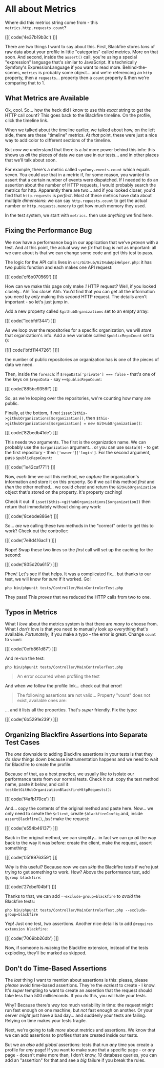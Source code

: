# All about Metrics

Where did this metrics string come from - this `metrics.http.requests.count`?

[[[ code('4e37b19b3c') ]]]

There are two things I want to say about this. First, Blackfire stores *tons* of
raw data about your profile in little "categories" called metrics. More on that
soon. And second, inside the `assert()` call, you're using a special
"expression" language that's similar to JavaScript. It's technically Symfony's
ExpressionLanguage if you want to read more. Behind-the-scenes, `metrics`
is probably some object... and we're referencing an `http` property, then
a `requests`... property then a `count` property & then we're comparing that to 1.

## What Metrics are Available

Ok, cool. So... how the heck did I know to use this *exact* string to get the HTTP
call count? This goes back to the Blackfire timeline. On the profile, click the
timeline link.

When we talked about the timeline earlier, we talked about how, on the left side,
there are these "timeline" metrics. At *that* point, these were just a nice way
to add color to different sections of the timeline.

But *now* we understand that there is a *lot* more power behind this info: this
shows us *all* the pieces of data we can use in our tests... and in other places
that we'll talk about soon.

For example, there's a metric called `symfony.events.count` which equals seven.
You could use that in a metric if, for some reason, you wanted to assert that a
certain number of events were dispatched. If I needed to do an assertion about
the number of HTTP requests, I would probably search the metrics for http.
Apparently there are two... and if you looked closer, you'd find that `http.requests`
is *perfect*. Most of these metrics have data about multiple *dimensions*: we
can say `http.requests.count` to get the actual number or `http.requests.memory`
to get how much memory they used.

In the test system, we start with `metrics.` then use *anything* we find here.

## Fixing the Performance Bug

We now have a performance bug in our application that we've *proven* with
a test. And at this point, the actual way we *fix* that bug is not as important:
all we care about is that we can change some code and get this test to pass.

The logic for the API calls lives in `src/GitHub/GitHubApiHelper.php`: it has
two public function and each makes one API request:

[[[ code('cf6b070569') ]]]

How can we make this page only make *1* HTTP request? Well, if you looked closely..
Ah! Too close! Ahh. You'd find that you can get all the information you need
by *only* making this *second* HTTP request. The details aren't important - so let's
just jump in.

Add a new property called `$githubOrganizations` set to an empty array:

[[[ code('1ccbfdf344') ]]]

As we loop over the repositories for a specific organization, we will *store*
that organization's info. Add a new variable called `$publicRepoCount` set to 0:

[[[[ code('bfd1144726') ]]]]

the number of public repositories an organization has is one of the pieces of data
we need.

Then, inside the `foreach`: if `$repoData['private'] === false` - that's one of
the keys on `$repoData` - say `++$publicRepoCount`:

[[[ code('885bc9356f') ]]]

So, as we're looping over the repositories, we're counting how many are public.

Finally, at the bottom, if *not* `isset($this->githubOrganizations[$organization])`,
then `$this->githubOrganizations[$organization] = new GitHubOrganization()`:

[[[ code('82bedb41de') ]]]

This needs two arguments. The first is the organization name. We can probably use
the `$organization` argument... or you can use `$data[0]` - to get the first
repository - then `['owner']['login']`. For the second argument, pass
`$publicRepoCount`:

[[[ code('1e42caf771') ]]]

Now, *each* time we call this method, we *capture* the organization's information
and store it on this property. So if we call this method *first* and *then* the
other method... we could *cheat* and return the `GitHubOrganization` object that's
stored on the property. It's property caching!

Check it out: if `isset($this->githubOrganizations[$organization])` then return
that immediately without doing any work:

[[[ code('8cebde886e') ]]]

So... *are* we calling these two methods in the "correct" order to get this to
work? Check out the controller:

[[[ code('7e8d416ac1') ]]]

Nope! Swap these two lines so the *first* call will set up the caching
for the second:

[[[ code('805d20a615') ]]]

Phew! Let's see if that helps. It was a complicated fix... but thanks
to our test, we will know for *sure* if it worked. Go!

```terminal-silent
php bin/phpunit tests/Controller/MainControlerTest.php
```

They pass! This *proves* that we reduced the HTTP calls from two to one.

## Typos in Metrics

What I *love* about the metrics system is that there are *many* to choose from.
What I *don't* love is that you need to manually look up everything that's available.
*Fortunately*, if you make a typo - the error is great. Change `count` to `vount`:

[[[ code('0efb861d87') ]]]

And re-run the test:

```terminal-silent
php bin/phpunit tests/Controller/MainControlerTest.php
```

> An error occurred when profiling the test

And when we follow the profile link... check out that error!

> The following assertions are not valid... Property "vount" does not exist,
> available ones are:

... and it lists all the properties. That's *super* friendly. Fix the typo:

[[[ code('6b5291e239') ]]]

## Organizing Blackfire Assertions into Separate Test Cases

The *one* downside to adding Blackfire assertions in your tests is that they *do*
slow things down because instrumentation happens and we need to wait for Blackfire
to create the profile.

Because of that, as a best practice, we usually like to isolate our performance
tests from our normal tests. Check it out: copy the test method name, paste it
below, and call it `testGetGitHubOrganizationBlackfireHttpRequests()`:

[[[ code('f4afb170ce') ]]]

And... copy the contents of the original method and paste here. Now... we only need
to create the `$client`, create `$blackfireConfig` and, inside `assertBlackfire()`,
*just* make the request:

[[[ code('e554b46137') ]]]

Back in the original method, we can simplify... in fact we can go *all* the way
back to the way it was before: create the client, make the request, assert something:

[[[ code('05f8976359') ]]]

*Why* is this useful? Because *now* we can *skip* the Blackfire tests if we're
just trying to get something to work. How? Above the performance test, add
`@group blackfire`:

[[[ code('27cbef04bf') ]]]

Thanks to that, we can add `--exclude-group=blackfire` to *avoid* the Blackfire
tests:

```terminal-silent
php bin/phpunit tests/Controller/MainControlerTest.php --exclude-group=blackfire
```

Yep! Just one test, two assertions. Another nice detail is to add
`@requires extension blackfire`:

[[[ code('7069bb26db') ]]]

Now, if someone is *missing* the Blackfire extension, instead of the tests
exploding, they'll be marked as skipped.

## Don't do Time-Based Assertions

The *last* thing I want to mention about assertions is this: please, please *please*
avoid time-based assertions. They're the *easiest* to create - I know. It's
*super* tempting to want to create an assertion that the request should take
less than 500 milliseconds. If you *do* this, you will hate your tests.

Why? Because there's *way* too much variability in time: the request might run
fast enough on one machine, but *not* fast enough on another. Or your server
*might* just have a bad day... and suddenly your tests are failing. Relying on
time makes your tests fragile.

Next, we're going to talk *more* about metrics and assertions. We know that we
can add assertions to profiles that are created inside our tests.

But we an *also* add *global* assertions: tests that run *any* time you create
a profile for *any* page! If you want to make sure that a specific page - or
*any* page - doesn't make more than, I don't know, 10 database queries, you can
add an "assertion" for that and see a *big* failure if you break the rules.
